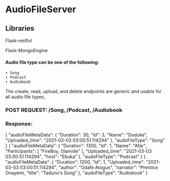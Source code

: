 # AudioFileServer

## Libraries 

Flask-restful

Flask-MongoEngine


#### Audio file type can be one of the following:

    • Song
    • Podcast
    • Audiobook

The create, read, upload, and delete endpoints are generic and usable for all audio file types,

### POST REQUEST: /Song, /Podcast, /Audiobook

### Response:
{
    "audioFileMetaData": {
        "Duration": 30,
        "Id": 3,
        "Name": "Duduke",
        "Uploaded_time": "2021-03-03 03:00:51.114294"
    },
    "audoFileType": "Song"
}
{
    "audioFileMetaData": {
        "Duration": 1300,
        "Id": 1,
        "Name": "Afar",
        "Participants": [
            "FireBoy, Olamide"
        ],
        "Uploaded_time": "2021-03-03 03:00:51.114294",
        "host": "Ebuka"
    },
    "audoFileType": "Podcast"
}
{
    "audioFileMetaData": {
        "Duration": 1200,
        "Id": 1,
        "Uploaded_time": "2021-03-03 03:00:51.114294",
        "author": "Odafe Atogun",
        "narrator": "Prentice Onayemi,
        "title": "Taduno's Song"
    },
    "audoFileType": "Audiobook"
}
